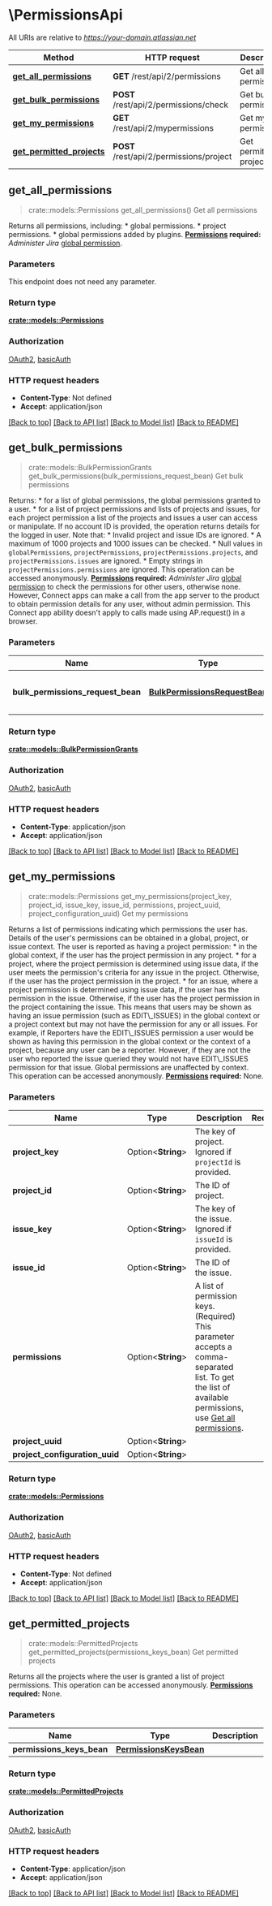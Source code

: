 # \PermissionsApi

All URIs are relative to *https://your-domain.atlassian.net*

Method | HTTP request | Description
------------- | ------------- | -------------
[**get_all_permissions**](PermissionsApi.md#get_all_permissions) | **GET** /rest/api/2/permissions | Get all permissions
[**get_bulk_permissions**](PermissionsApi.md#get_bulk_permissions) | **POST** /rest/api/2/permissions/check | Get bulk permissions
[**get_my_permissions**](PermissionsApi.md#get_my_permissions) | **GET** /rest/api/2/mypermissions | Get my permissions
[**get_permitted_projects**](PermissionsApi.md#get_permitted_projects) | **POST** /rest/api/2/permissions/project | Get permitted projects



## get_all_permissions

> crate::models::Permissions get_all_permissions()
Get all permissions

Returns all permissions, including:   *  global permissions.  *  project permissions.  *  global permissions added by plugins.  **[Permissions](#permissions) required:** *Administer Jira* [global permission](https://confluence.atlassian.com/x/x4dKLg).

### Parameters

This endpoint does not need any parameter.

### Return type

[**crate::models::Permissions**](Permissions.md)

### Authorization

[OAuth2](../README.md#OAuth2), [basicAuth](../README.md#basicAuth)

### HTTP request headers

- **Content-Type**: Not defined
- **Accept**: application/json

[[Back to top]](#) [[Back to API list]](../README.md#documentation-for-api-endpoints) [[Back to Model list]](../README.md#documentation-for-models) [[Back to README]](../README.md)


## get_bulk_permissions

> crate::models::BulkPermissionGrants get_bulk_permissions(bulk_permissions_request_bean)
Get bulk permissions

Returns:   *  for a list of global permissions, the global permissions granted to a user.  *  for a list of project permissions and lists of projects and issues, for each project permission a list of the projects and issues a user can access or manipulate.  If no account ID is provided, the operation returns details for the logged in user.  Note that:   *  Invalid project and issue IDs are ignored.  *  A maximum of 1000 projects and 1000 issues can be checked.  *  Null values in `globalPermissions`, `projectPermissions`, `projectPermissions.projects`, and `projectPermissions.issues` are ignored.  *  Empty strings in `projectPermissions.permissions` are ignored.  This operation can be accessed anonymously.  **[Permissions](#permissions) required:** *Administer Jira* [global permission](https://confluence.atlassian.com/x/x4dKLg) to check the permissions for other users, otherwise none. However, Connect apps can make a call from the app server to the product to obtain permission details for any user, without admin permission. This Connect app ability doesn't apply to calls made using AP.request() in a browser.

### Parameters


Name | Type | Description  | Required | Notes
------------- | ------------- | ------------- | ------------- | -------------
**bulk_permissions_request_bean** | [**BulkPermissionsRequestBean**](BulkPermissionsRequestBean.md) | Details of the permissions to check. | [required] |

### Return type

[**crate::models::BulkPermissionGrants**](BulkPermissionGrants.md)

### Authorization

[OAuth2](../README.md#OAuth2), [basicAuth](../README.md#basicAuth)

### HTTP request headers

- **Content-Type**: application/json
- **Accept**: application/json

[[Back to top]](#) [[Back to API list]](../README.md#documentation-for-api-endpoints) [[Back to Model list]](../README.md#documentation-for-models) [[Back to README]](../README.md)


## get_my_permissions

> crate::models::Permissions get_my_permissions(project_key, project_id, issue_key, issue_id, permissions, project_uuid, project_configuration_uuid)
Get my permissions

Returns a list of permissions indicating which permissions the user has. Details of the user's permissions can be obtained in a global, project, or issue context.  The user is reported as having a project permission:   *  in the global context, if the user has the project permission in any project.  *  for a project, where the project permission is determined using issue data, if the user meets the permission's criteria for any issue in the project. Otherwise, if the user has the project permission in the project.  *  for an issue, where a project permission is determined using issue data, if the user has the permission in the issue. Otherwise, if the user has the project permission in the project containing the issue.  This means that users may be shown as having an issue permission (such as EDIT\\_ISSUES) in the global context or a project context but may not have the permission for any or all issues. For example, if Reporters have the EDIT\\_ISSUES permission a user would be shown as having this permission in the global context or the context of a project, because any user can be a reporter. However, if they are not the user who reported the issue queried they would not have EDIT\\_ISSUES permission for that issue.  Global permissions are unaffected by context.  This operation can be accessed anonymously.  **[Permissions](#permissions) required:** None.

### Parameters


Name | Type | Description  | Required | Notes
------------- | ------------- | ------------- | ------------- | -------------
**project_key** | Option<**String**> | The key of project. Ignored if `projectId` is provided. |  |
**project_id** | Option<**String**> | The ID of project. |  |
**issue_key** | Option<**String**> | The key of the issue. Ignored if `issueId` is provided. |  |
**issue_id** | Option<**String**> | The ID of the issue. |  |
**permissions** | Option<**String**> | A list of permission keys. (Required) This parameter accepts a comma-separated list. To get the list of available permissions, use [Get all permissions](#api-rest-api-2-permissions-get). |  |
**project_uuid** | Option<**String**> |  |  |
**project_configuration_uuid** | Option<**String**> |  |  |

### Return type

[**crate::models::Permissions**](Permissions.md)

### Authorization

[OAuth2](../README.md#OAuth2), [basicAuth](../README.md#basicAuth)

### HTTP request headers

- **Content-Type**: Not defined
- **Accept**: application/json

[[Back to top]](#) [[Back to API list]](../README.md#documentation-for-api-endpoints) [[Back to Model list]](../README.md#documentation-for-models) [[Back to README]](../README.md)


## get_permitted_projects

> crate::models::PermittedProjects get_permitted_projects(permissions_keys_bean)
Get permitted projects

Returns all the projects where the user is granted a list of project permissions.  This operation can be accessed anonymously.  **[Permissions](#permissions) required:** None.

### Parameters


Name | Type | Description  | Required | Notes
------------- | ------------- | ------------- | ------------- | -------------
**permissions_keys_bean** | [**PermissionsKeysBean**](PermissionsKeysBean.md) |  | [required] |

### Return type

[**crate::models::PermittedProjects**](PermittedProjects.md)

### Authorization

[OAuth2](../README.md#OAuth2), [basicAuth](../README.md#basicAuth)

### HTTP request headers

- **Content-Type**: application/json
- **Accept**: application/json

[[Back to top]](#) [[Back to API list]](../README.md#documentation-for-api-endpoints) [[Back to Model list]](../README.md#documentation-for-models) [[Back to README]](../README.md)

